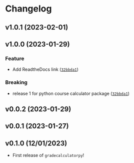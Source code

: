 # Changelog

<!--next-version-placeholder-->

## v1.0.1 (2023-02-01)


## v1.0.0 (2023-01-29)
### Feature
* Add ReadtheDocs link ([`32bbda1`](https://github.com/UBC-MDS/gradecalculatorpy/commit/32bbda1d55e92944d1d55c4f71ae660780e1af1c))

### Breaking
* release 1 for python course calculator package ([`32bbda1`](https://github.com/UBC-MDS/gradecalculatorpy/commit/32bbda1d55e92944d1d55c4f71ae660780e1af1c))

## v0.0.2 (2023-01-29)


## v0.0.1 (2023-01-27)


## v0.1.0 (12/01/2023)

- First release of `gradecalculatorpy`!